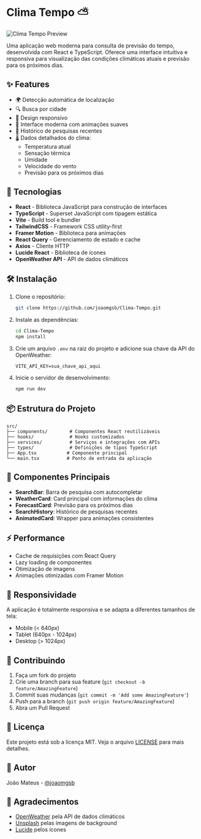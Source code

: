 
# Clima Tempo ⛅

![Clima Tempo Preview](https://images.unsplash.com/photo-1534088568595-a066f410bcda?auto=format&fit=crop&w=2070&q=80)

Uma aplicação web moderna para consulta de previsão do tempo, desenvolvida com React e TypeScript. Oferece uma interface intuitiva e responsiva para visualização das condições climáticas atuais e previsão para os próximos dias.

## ✨ Features

- 🌍 Detecção automática de localização
- 🔍 Busca por cidade
- 📱 Design responsivo
- 🎨 Interface moderna com animações suaves
- 📍 Histórico de pesquisas recentes
- 🌡️ Dados detalhados do clima:
  - Temperatura atual
  - Sensação térmica
  - Umidade
  - Velocidade do vento
  - Previsão para os próximos dias

## 🚀 Tecnologias

- **React** - Biblioteca JavaScript para construção de interfaces
- **TypeScript** - Superset JavaScript com tipagem estática
- **Vite** - Build tool e bundler
- **TailwindCSS** - Framework CSS utility-first
- **Framer Motion** - Biblioteca para animações
- **React Query** - Gerenciamento de estado e cache
- **Axios** - Cliente HTTP
- **Lucide React** - Biblioteca de ícones
- **OpenWeather API** - API de dados climáticos

## 🛠️ Instalação

1. Clone o repositório:
   ```bash
   git clone https://github.com/joaomgsb/Clima-Tempo.git
   ```

2. Instale as dependências:
   ```bash
   cd Clima-Tempo
   npm install
   ```

3. Crie um arquivo `.env` na raiz do projeto e adicione sua chave da API do OpenWeather:
   ```env
   VITE_API_KEY=sua_chave_api_aqui
   ```

4. Inicie o servidor de desenvolvimento:
   ```bash
   npm run dev
   ```

## 📦 Estrutura do Projeto

```plaintext
src/
├── components/        # Componentes React reutilizáveis
├── hooks/             # Hooks customizados
├── services/          # Serviços e integrações com APIs
├── types/             # Definições de tipos TypeScript
├── App.tsx           # Componente principal
└── main.tsx          # Ponto de entrada da aplicação
```

## 🔧 Componentes Principais

- **SearchBar**: Barra de pesquisa com autocompletar
- **WeatherCard**: Card principal com informações do clima
- **ForecastCard**: Previsão para os próximos dias
- **SearchHistory**: Histórico de pesquisas recentes
- **AnimatedCard**: Wrapper para animações consistentes

## ⚡ Performance

- Cache de requisições com React Query
- Lazy loading de componentes
- Otimização de imagens
- Animações otimizadas com Framer Motion

## 📱 Responsividade

A aplicação é totalmente responsiva e se adapta a diferentes tamanhos de tela:
- Mobile (< 640px)
- Tablet (640px - 1024px)
- Desktop (> 1024px)

## 🤝 Contribuindo

1. Faça um fork do projeto
2. Crie uma branch para sua feature (`git checkout -b feature/AmazingFeature`)
3. Commit suas mudanças (`git commit -m 'Add some AmazingFeature'`)
4. Push para a branch (`git push origin feature/AmazingFeature`)
5. Abra um Pull Request

## 📄 Licença

Este projeto está sob a licença MIT. Veja o arquivo [LICENSE](LICENSE) para mais detalhes.

## 👤 Autor

João Mateus - [@joaomgsb](https://github.com/joaomgsb)

## 🙏 Agradecimentos

- [OpenWeather](https://openweathermap.org/) pela API de dados climáticos
- [Unsplash](https://unsplash.com/) pelas imagens de background
- [Lucide](https://lucide.dev/) pelos ícones
